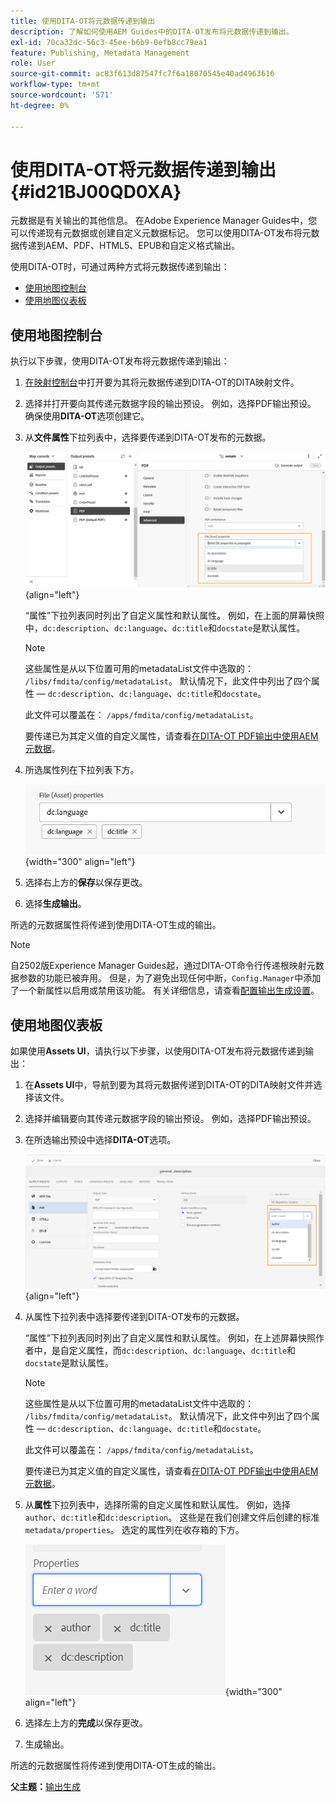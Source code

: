 ```yaml
---
title: 使用DITA-OT将元数据传递到输出
description: 了解如何使用AEM Guides中的DITA-OT发布将元数据传递到输出。
exl-id: 70ca32dc-56c3-45ee-b6b9-0efb8cc79ea1
feature: Publishing, Metadata Management
role: User
source-git-commit: ac83f613d87547fc7f6a18070545e40ad4963616
workflow-type: tm+mt
source-wordcount: '571'
ht-degree: 0%

---
```


# 使用DITA-OT将元数据传递到输出 {#id21BJ00QD0XA}

元数据是有关输出的其他信息。 在Adobe Experience Manager Guides中，您可以传递现有元数据或创建自定义元数据标记。 您可以使用DITA-OT发布将元数据传递到AEM、PDF、HTML5、EPUB和自定义格式输出。

使用DITA-OT时，可通过两种方式将元数据传递到输出：

- [使用地图控制台](#using-map-console)
- [使用地图仪表板](#using-map-dashboard)

## 使用地图控制台

执行以下步骤，使用DITA-OT发布将元数据传递到输出：

1. [在映射控制台](./open-files-map-console.md)中打开要为其将元数据传递到DITA-OT的DITA映射文件。
1. 选择并打开要向其传递元数据字段的输出预设。 例如，选择PDF输出预设。 确保使用&#x200B;**DITA-OT**&#x200B;选项创建它。
1. 从&#x200B;**文件属性**&#x200B;下拉列表中，选择要传递到DITA-OT发布的元数据。

   ![](images/custom-metadata-output-preset-new.png){align="left"}

   “属性”下拉列表同时列出了自定义属性和默认属性。 例如，在上面的屏幕快照中，`dc:description`、`dc:language`、`dc:title`和`docstate`是默认属性。

   >[!NOTE]
   >
   > 这些属性是从以下位置可用的metadataList文件中选取的： `/libs/fmdita/config/metadataList`。 默认情况下，此文件中列出了四个属性 — `dc:description`、`dc:language`、`dc:title`和`docstate`。

   此文件可以覆盖在： `/apps/fmdita/config/metadataList`。

   要传递已为其定义值的自定义属性，请查看[在DITA-OT PDF输出中使用AEM元数据](https://experienceleaguecommunities.adobe.com/t5/xml-documentation-discussions/use-aem-metadata-in-dita-ot-pdf-output/td-p/411880)。

1. 所选属性列在下拉列表下方。

   ![](images/metadata-added-dropdown.png){width="300" align="left"}

1. 选择右上方的&#x200B;**保存**&#x200B;以保存更改。
1. 选择&#x200B;**生成输出**。

所选的元数据属性将传递到使用DITA-OT生成的输出。

>[!NOTE]
>
> 自2502版Experience Manager Guides起，通过DITA-OT命令行传递根映射元数据参数的功能已被弃用。 但是，为了避免出现任何中断，`Config.Manager`中添加了一个新属性以启用或禁用该功能。  有关详细信息，请查看[配置输出生成设置](../cs-install-guide/conf-output-generation.md#configure-the-dita-ot-command-line-arguement-field-on-the-dita-map-dashboard)。

## 使用地图仪表板

如果使用&#x200B;**Assets UI**，请执行以下步骤，以使用DITA-OT发布将元数据传递到输出：

1. 在&#x200B;**Assets UI**&#x200B;中，导航到要为其将元数据传递到DITA-OT的DITA映射文件并选择该文件。
1. 选择并编辑要向其传递元数据字段的输出预设。 例如，选择PDF输出预设。
1. 在所选输出预设中选择&#x200B;**DITA-OT**&#x200B;选项。

   ![](images/custom-meta-data-output-preset.png){align="left"}

1. 从属性下拉列表中选择要传递到DITA-OT发布的元数据。

   “属性”下拉列表同时列出了自定义属性和默认属性。 例如，在上述屏幕快照作者中，是自定义属性，而`dc:description`、`dc:language`、`dc:title`和`docstate`是默认属性。

   >[!NOTE]
   >
   > 这些属性是从以下位置可用的metadataList文件中选取的： `/libs/fmdita/config/metadataList`。 默认情况下，此文件中列出了四个属性 — `dc:description`、`dc:language`、`dc:title`和`docstate`。

   此文件可以覆盖在： `/apps/fmdita/config/metadataList`。

   要传递已为其定义值的自定义属性，请查看[在DITA-OT PDF输出中使用AEM元数据](https://experienceleaguecommunities.adobe.com/t5/xml-documentation-discussions/use-aem-metadata-in-dita-ot-pdf-output/td-p/411880)。

1. 从&#x200B;**属性**&#x200B;下拉列表中，选择所需的自定义属性和默认属性。 例如，选择`author`、`dc:title`和`dc:description`。 这些是在我们创建文件后创建的标准`metadata/properties`。 选定的属性列在收存箱的下方。

   ![](images/selected-metadata-properties.png){width="300" align="left"}

1. 选择左上方的&#x200B;**完成**&#x200B;以保存更改。
1. 生成输出。

所选的元数据属性将传递到使用DITA-OT生成的输出。



**父主题：**[&#x200B;输出生成](generate-output.md)
